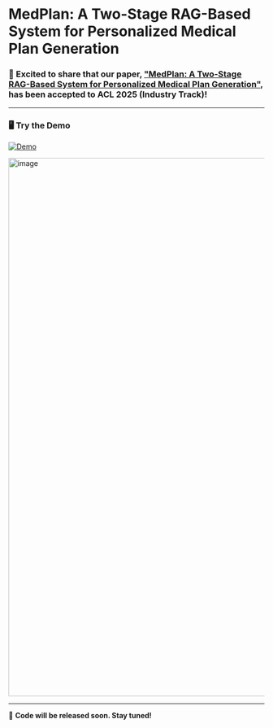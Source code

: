 # MedPlan: A Two-Stage RAG-Based System for Personalized Medical Plan Generation

### 🎉 Excited to share that our paper, ["MedPlan: A Two-Stage RAG-Based System for Personalized Medical Plan Generation"](https://arxiv.org/abs/2503.17900), has been accepted to **ACL 2025 (Industry Track)**!

---

### 🖥️ Try the Demo  
[![Demo](https://img.shields.io/badge/🔗%20Live%20Demo-justforpublicuse.com-blue?style=for-the-badge)](https://justforpublicuse.com)

<img width="1059" alt="image" src="https://github.com/user-attachments/assets/679515d1-4d86-416f-9481-a57cc7d3e909" />

---

🚧 **Code will be released soon. Stay tuned!**
